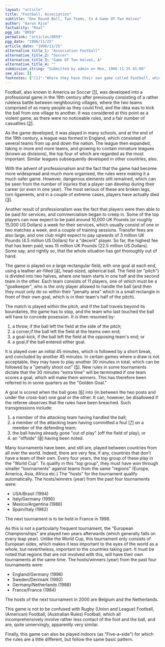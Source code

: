 ```yaml
---
layout: "article"
title: "Football, Association"
subtitle: "One Round Ball, Two Teams, In A Game Of Two Halves"
author: "Aaron Rice"
factuality: "Real"
pgg_id: "8R59"
permalink: "articles/8R59"
pgg_date: "1996/11/25"
article_date: "1996/11/25"
alternative_title_1: "Association Football"
alternative_title_2: "Soccer"
alternative_title_3: "Game Of Two Halves, A"
alternative_title_4: ""
submission_string: "Submitted by admin on Mon, 1996-11-25 01:00"
see_also: []
footnotes: {"[1]":"Where they have their own game called Football, which is totally different.","[2]":"In some leagues, some might claim that very little has changed. The primary examples of these can be found in \"Sunday league\" matches, where amateur players will knock seven bells out of each other before going off down the pub to get drunk, or perhaps to prevent themselves from becoming sober.","[3]":"This is very rare indeed. One of the most notable occasions is when one played managed to bury his boot-studs in the head of another player.","[4]":"Not solid stone, as you might imagine after being hit by one at speed.","[5]":"Each team initially has five penalties, and the one who scores the most, wins. If neither is the winner, then each will take one penalty until one scores and the other misses.","[6]":"Kicked, headed, deflected [9].","[7]":"Kicking an opposing player, obstructing an opposing player,","[8]":"An \"Off-side\" is when a member of the attacking team has passed the ball to a colleague who was in the opposing half, and has passed every player other than, or even including, the opposing goalkeeper when the pass is made.","[9]":"Editor's note: and in one occasion, which involved Argentinian player Maradona, by the \"hand of God\"."}
---
```

<div>
<p>Football, also known in America as Soccer <a href="#footnotes.1" class="footnote-link">[1]</a>, was developed into a professional game in the 19th century after previously consisting of a rather ruleless battle between neighbouring villages, where the two teams comprised of as many people as they could find, and the idea was to kick the ball from one village to another. It was considered at this point as a violent game, as there were no noticeable rules, and a fair number of casualties <a href="#footnotes.2" class="footnote-link">[2]</a>.</p>
<p>As the game developed, it was played in many schools, and at the end of the 19th century, a league was formed in England, which consisted of several teams from up and down the nation. The league then expanded, taking in more and more teams, and growing to contain miniature leagues (known as divisions), the top four of which are regarded as the most important. Similar leagues subsequently developed in other countries, also.</p>
<p>With the advent of professionalism and the fact that the game had become more widespread and much more organised, the rules were making it a much safer game. However, dangerous elements still remained, which can be seen from the number of injuries that a player can develop during their career (or even in one year). The most serious of these are broken legs, torn ligaments, and in a couple of extreme cases, players have actually died <a href="#footnotes.3" class="footnote-link">[3]</a>.</p>
<p>Another result of professionalism was the fact that players were then able to be paid for services, and commercialism began to creep in. Some of the top players can now expect to be paid around 10,000 UK Pounds (or roughly 15,000 US Dollars) a week for their services, which usually consist of one or two matches a week, and a couple of training sessions. Transfer fees are also large, and one club might expect to pay upwards of 3 million UK Pounds (4.5 million US Dollars) for a "decent" player. So far, the highest fee that has been paid, was 15 million UK Pounds (22.5 million US Dollars). Some say, and rightly so, that the whole situation has got thoroughly out of hand.</p>
<p>The game is played on a large rectangular field, with one goal at each end, using a leather air-filled <a href="#footnotes.4" class="footnote-link">[4]</a>, head-sized, spherical ball. The field (or "pitch") is divided into two halves, where one team starts in one half and the second team in the other. Each team consists of 11 players, one of which must be a "goalkeeper", who is the only player allowed to handle the ball (and then they must only do so within their "penalty area" which is a small rectangle in front of their own goal, which is in their team's half of the pitch).</p>
<p>The match is played within the pitch, and if the ball travels beyond its boundaries, the game has to stop, and the team who last touched the ball will have to concede posession. It is then resumed by:</p>
<ol>
<li value="1">a throw, if the ball left the field at the side of the pitch;</li>
<li value="2">a corner,if the ball left the field at the teams own end;</li>
<li value="3">a goal-kick, if the ball left the field at the opposing team's end; or</li>
<li value="4">a goal,if the ball entered either goal.</li>
</ol>
<p>It is played over an initial 45 minutes, which is followed by a short break, and concluded by another 45 minutes. In certain games where a draw is not acceptable, they may have to play another 30 minutes in total, which can be followed by a "penalty shoot out" <a href="#footnotes.5" class="footnote-link">[5]</a>. New rules in some tournaments dictate that the 30 minutes "extra time" will be terminated if one team scores a goal, which will make them winners. This has therefore been referred to in some quarters as the "Golden Goal."</p>
<p>A goal is scored when the ball goes <a href="#footnotes.6" class="footnote-link">[6]</a> into (in between the two posts and under the cross-bar) one goal or the other. It can, however, be disallowed if the referee observes that the rules have been breached. Such transgressions include:</p>
<ol>
<li value="1">a member of the attacking team having handled the ball;</li>
<li value="2">a member of the attacking team having committed a foul <a href="#footnotes.7" class="footnote-link">[7]</a> on a member of the defending team;</li>
<li value="3">the ball having already gone "out of play" (off the field of play); or</li>
<li value="4">an "offside" <a href="#footnotes.8" class="footnote-link">[8]</a> having been noted.</li>
</ol>
<p>Many tournaments have been, and still are, played between countries from all over the world. Indeed, there are very few, if any, countries that don't have a team of their own. Every four years, the top group of these play in the "World Cup". To qualify in this "top group", they must have won through smaller "tournaments" against teams from the same "regions" (Europe, America, Asia, Africa etc.) The "hosts" for the tournament qualify automatically. The hosts/winners (year) from the past four tournaments were:</p>
<ul>
<li>USA/Brasil (1994)</li>
<li>Italy/Germany (1990)</li>
<li>Mexico/Argentina (1986)</li>
<li>Spain/Italy (1982)</li>
</ul>
<p>The next tournament is to be held in France in 1998.</p>
<p>As this is not a particularly frequent tournament, the "European Championships" are played two years afterwards (which generally falls on every leap year). Unlike the World Cup, this tournament only consists of European sides, which makes it less important to the eyes of the world as a whole, but nevertheless, important to the countries taking part. It must be noted that regions that are not involved with this, will have their own tournaments at the same time. The hosts/winners (year) from the past four tournaments were:</p>
<ul>
<li>England/Germany (1996)</li>
<li>Sweden/Denmark (1992)</li>
<li>Germany/Netherlands (1988)</li>
<li>France/France (1984)</li>
</ul>
<p>The hosts of the next tournament in 2000 are Belgium and the Netherlands.</p>
<p>This game is not to be confused with Rugby (Union and League) Football, (American) Football, (Australian Rules) Football, which all incomprehensively involve rather less contact of the foot and the ball, and are, quite unnervingly, apparently very similar.</p>
<p>Finally, this game can also be played indoors (as "Five-a-side") for which the rules are a little different, but follow the same basic pattern.</p>
</div>

